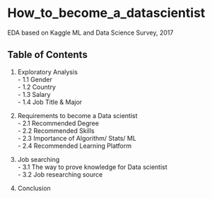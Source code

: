 # How_to_become_a_datascientist
EDA based on Kaggle ML and Data Science Survey, 2017

## Table of Contents<br/>

   1. Exploratory Analysis<br/>
    - 1.1 Gender<br/>
    -  1.2 Country<br/>
    - 1.3 Salary<br/>
    - 1.4 Job Title & Major<br/>
    
   2. Requirements to become a Data scientist<br/>
    - 2.1 Recommended Degree <br/>
    - 2.2 Recommended Skills <br/>
    - 2.3 Importance of Algorithm/ Stats/ ML<br/>
    - 2.4 Recommended Learning Platform<br/>

   4. Job searching<br/>
     - 3.1 The way to prove knowledge for Data scientist<br/>
     - 3.2 Job researching source<br/>
     
   4. Conclusion
     
